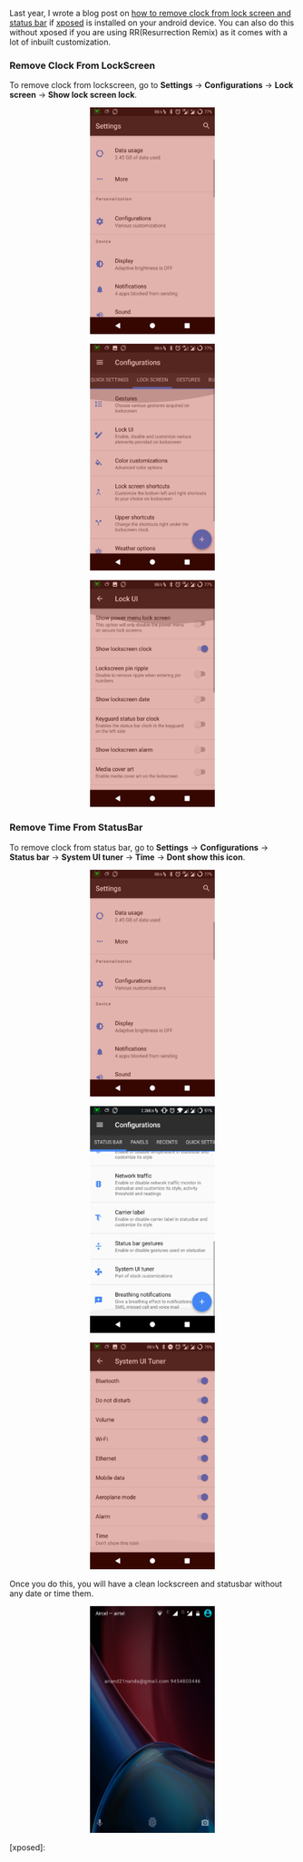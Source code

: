 <!--
.. title: How To Remove Clock From LockScreen/StatusBar?
.. slug: how-to-remove-clock-lock-screen-status-bar
.. date: 2017-11-14 20:24:38 UTC
.. tags:
.. category: tech, android, how-to
.. link:
.. description: How to remove/hide date and time from lock screen and status bar on android phones
.. type: text
-->

Last year, I wrote a blog post on [how to remove clock from lock screen and status bar](/2016/09/remove-clock-lock-screen-status-bar-android.html) if [xposed](http://repo.xposed.info/module/de.robv.android.xposed.installer) is installed on your android device. You can also do this without xposed if you are using RR(Resurrection Remix) as it comes with a lot of inbuilt customization.

### Remove Clock From LockScreen

To remove clock from lockscreen, go to **Settings** -> **Configurations** -> **Lock screen** ->  **Show lock screen lock**.

<p align="center">
<img src="/images/remove_clock_android_11.png" height="400px" width="220" />
</p>

<p align="center">
<img src="/images/remove_clock_android_12.png" height="400px" width="220" />
</p>

<p align="center">
<img src="/images/remove_clock_android_13.png" height="400px" width="220" />
</p>


### Remove Time From StatusBar

To remove clock from status bar, go to **Settings** -> **Configurations** -> **Status bar** ->  **System UI tuner** -> **Time** -> **Dont show this icon**.

<p align="center">
<img src="/images/remove_clock_android_11.png" height="400px" width="220" />
</p>

<p align="center">
<img src="/images/remove_clock_android_14.png" height="400px" width="220" />
</p>

<p align="center">
<img src="/images/remove_clock_android_15.png" height="400px" width="220" />
</p>

Once you do this, you will have a clean lockscreen and statusbar without any date or time them.

<p align="center">
<img src="/images/remove_clock_android_16.png" height="400px" width="220" />
</p>


[xposed]:
